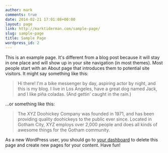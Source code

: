 ```yaml
---
author: mark
comments: true
date: 2014-02-21 17:01:08+00:00
layout: page
link: http://marktiderman.com/sample-page/
slug: sample-page
title: Sample Page
wordpress_id: 2
---
```


This is an example page. It's different from a blog post because it will stay in one place and will show up in your site navigation (in most themes). Most people start with an About page that introduces them to potential site visitors. It might say something like this:



<blockquote>Hi there! I'm a bike messenger by day, aspiring actor by night, and this is my blog. I live in Los Angeles, have a great dog named Jack, and I like piña coladas. (And gettin' caught in the rain.)</blockquote>



...or something like this:



<blockquote>The XYZ Doohickey Company was founded in 1971, and has been providing quality doohickeys to the public ever since. Located in Gotham City, XYZ employs over 2,000 people and does all kinds of awesome things for the Gotham community.</blockquote>



As a new WordPress user, you should go to [your dashboard](http://marktiderman.com/wp-admin/) to delete this page and create new pages for your content. Have fun!
